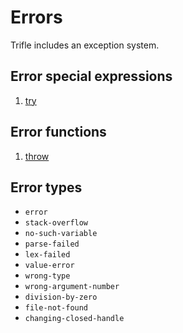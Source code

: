 # Errors

Trifle includes an exception system.

## Error special expressions

1. [try](Errors-Try.md)

## Error functions

1. [throw](Errors-Throw.md)

## Error types

* `error`
* `stack-overflow`
* `no-such-variable`
* `parse-failed`
* `lex-failed`
* `value-error`
* `wrong-type`
* `wrong-argument-number`
* `division-by-zero`
* `file-not-found`
* `changing-closed-handle`

